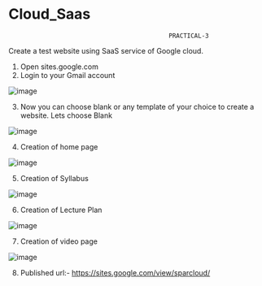 # Cloud_Saas
 
                                                PRACTICAL-3
  
  Create a test website using SaaS service of Google cloud.

1.	Open sites.google.com 
2.	Login to your Gmail account
 
![image](https://user-images.githubusercontent.com/92641998/188891712-ea2cd7a8-ee0c-4aa0-959e-6f55956c5698.png)





3.	Now you can choose blank or any template of your choice to create a website. Lets choose Blank
 
![image](https://user-images.githubusercontent.com/92641998/188891671-9622b0d7-a70f-4b74-8b18-bb335de87255.png)


4.	Creation of home page 

![image](https://user-images.githubusercontent.com/92641998/188891603-edea65cf-ec3e-462f-b082-7c18d548afb1.png)







5.	Creation of Syllabus
 

![image](https://user-images.githubusercontent.com/92641998/188891786-39514464-927b-4a7f-b859-56b653895f10.png)



6.	Creation of Lecture Plan
 
![image](https://user-images.githubusercontent.com/92641998/188891830-ab1a0e63-ad39-4828-86b0-1c3a008fbc19.png)








7.	Creation of video page


 ![image](https://user-images.githubusercontent.com/92641998/188891874-39b43ee1-5e46-4c3e-b9f8-47eb1c3c5d5d.png)






8.	Published url:- 
             https://sites.google.com/view/sparcloud/


